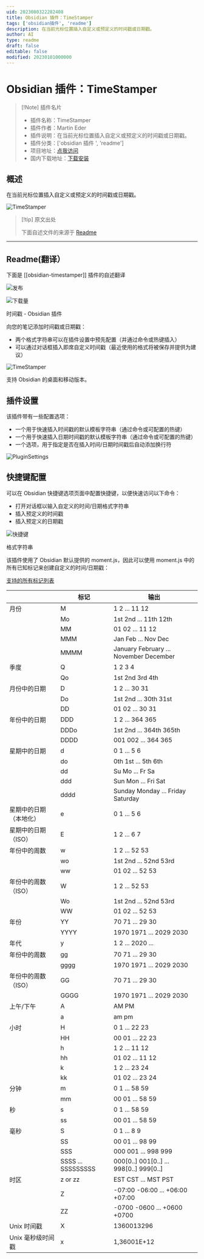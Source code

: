 ```yaml
---
uid: 2023080322282408
title: Obsidian 插件：TimeStamper
tags: ['obsidian插件', 'readme']
description: 在当前光标位置插入自定义或预定义的时间戳或日期戳。
author: AI
type: readme
draft: false
editable: false
modified: 20230101000000
---
```


# Obsidian 插件：TimeStamper

> [!Note] 插件名片
> - 插件名称：TimeStamper
> - 插件作者：Martin Eder
> - 插件说明：在当前光标位置插入自定义或预定义的时间戳或日期戳。
> - 插件分类：['obsidian 插件 ', 'readme']
> - 项目地址：[点我访问](https://github.com/Gru80/obsidian-timestamper)
> - 国内下载地址：[下载安装](https://pkmer.cn/products/plugin/pluginMarket/?obsidian-timestamper)

## 概述

在当前光标位置插入自定义或预定义的时间戳或日期戳。

![TimeStamper](https://cdn.pkmer.cn/covers/obsidian-timestamper.png!pkmer)

> [!tip] 原文出处
>
>下面自述文件的来源于 [Readme](https://ghproxy.net/https://raw.githubusercontent.com/Gru80/obsidian-timestamper/master/README.md)

---

## Readme(翻译）

下面是 [[obsidian-timestamper]] 插件的自述翻译

![发布](https://img.shields.io/github/v/release/Gru80/obsidian-timestamper)

![下载量](https://img.shields.io/github/downloads/Gru80/obsidian-timestamper/total.svg)

时间戳 - Obsidian 插件

向您的笔记添加时间戳或日期戳：

- 两个格式字符串可以在插件设置中预先配置（并通过命令或热键插入）
- 可以通过对话框插入即席自定义时间戳（最近使用的格式将被保存并提供为建议）

![TimeStamper](res/dialog.png)

支持 Obsidian 的桌面和移动版本。

## 插件设置

该插件带有一些配置选项：

- 一个用于快速插入时间戳的默认模板字符串（通过命令或可配置的热键）
- 一个用于快速插入日期时间戳的默认模板字符串（通过命令或可配置的热键）
- 一个选项，用于指定是否在插入时间/日期时间戳后自动添加换行符

![PluginSettings](res/settings.png)

## 快捷键配置

可以在 Obsidian 快捷键选项页面中配置快捷键，以便快速访问以下命令：

- 打开对话框以输入自定义的时间/日期格式字符串
- 插入预定义的时间戳
- 插入预定义的日期戳

![快捷键](res/hotkeys.png)

格式字符串

该插件使用了 Obsidian 默认提供的 moment.js，因此可以使用 moment.js 中的所有已知标记来创建自定义的时间/日期戳：

[支持的所有标记列表](https://momentjscom.readthedocs.io/en/latest/moment/04-displaying/01-format/)

|                             | 标记               | 输出                                     |
| --------------------------- | ------------------ | ---------------------------------------- |
| 月份                        | M                  | 1 2 ... 11 12                            |
|                             | Mo                 | 1st 2nd ... 11th 12th                    |
|                             | MM                 | 01 02 ... 11 12                          |
|                             | MMM                | Jan Feb ... Nov Dec                      |
|                             | MMMM               | January February ... November  December  |
| 季度                        | Q                  | 1 2 3 4                                  |
|                             | Qo                 | 1st 2nd 3rd 4th                          |
| 月份中的日期                | D                  | 1 2 ... 30 31                            |
|                             | Do                 | 1st 2nd ... 30th 31st                    |
|                             | DD                 | 01 02 ... 30 31                          |
| 年份中的日期                | DDD                | 1 2 ... 364 365                          |
|                             | DDDo               | 1st 2nd ... 364th 365th                  |
|                             | DDDD               | 001 002 ... 364 365                      |
| 星期中的日期                | d                  | 0 1 ... 5 6                              |
|                             | do                 | 0th 1st ... 5th 6th                      |
|                             | dd                 | Su Mo ... Fr Sa                          |
|                             | ddd                | Sun Mon ... Fri Sat                      |
|                             | dddd               | Sunday Monday ... Friday  Saturday       |
| 星期中的日期（本地化）      | e                  | 0 1 ... 5 6                              |
| 星期中的日期（ISO）         | E                  | 1 2 ... 6 7                              |
| 年份中的周数                | w                  | 1 2 ... 52 53                            |
|                             | wo                 | 1st 2nd ... 52nd 53rd                    |
|                             | ww                 | 01 02 ... 52 53                          |
| 年份中的周数（ISO）         | W                  | 1 2 ... 52 53                            |
|                             | Wo                 | 1st 2nd ... 52nd 53rd                    |
|                             | WW                 | 01 02 ... 52 53                          |
| 年份                        | YY                 | 70 71 ... 29 30                          |
|                             | YYYY               | 1970 1971 ... 2029 2030                  |
| 年代                        | y                  | 1 2 ... 2020 ...                         |
| 年份中的周数                | gg                 | 70 71 ... 29 30                          |
|                             | gggg               | 1970 1971 ... 2029 2030                  |
| 年份中的周数（ISO）         | GG                 | 70 71 ... 29 30                          |
|                             | GGGG               | 1970 1971 ... 2029 2030                  |
| 上午/下午                   | A                  | AM PM                                    |
|                             | a                  | am pm                                    |
| 小时                        | H                  | 0 1 ... 22 23                            |
|                             | HH                 | 00 01 ... 22 23                          |
|                             | h                  | 1 2 ... 11 12                            |
|                             | hh                 | 01 02 ... 11 12                          |
|                             | k                  | 1 2 ... 23 24                            |
|                             | kk                 | 01 02 ... 23 24                          |
| 分钟                        | m                  | 0 1 ... 58 59                            |
|                             | mm                 | 00 01 ... 58 59                          |
| 秒                          | s                  | 0 1 ... 58 59                            |
|                             | ss                 | 00 01 ... 58 59                          |
| 毫秒                        | S                  | 0 1 ... 8 9                              |
|                             | SS                 | 00 01 ... 98 99                          |
|                             | SSS                | 000 001 ... 998 999                      |
|                             | SSSS ... SSSSSSSSS | 000[0..] 001[0..] ... 998[0..]  999[0..] |
| 时区                        | z or zz            | EST CST ... MST PST                      |
|                             | Z                  | -07:00 -06:00 ... +06:00 +07:00          |
|                             | ZZ                 | -0700 -0600 ... +0600 +0700              |
| Unix 时间戳                  | X                  | 1360013296                               |
| Unix 毫秒级时间戳            | x                  | 1,36001E+12                              |